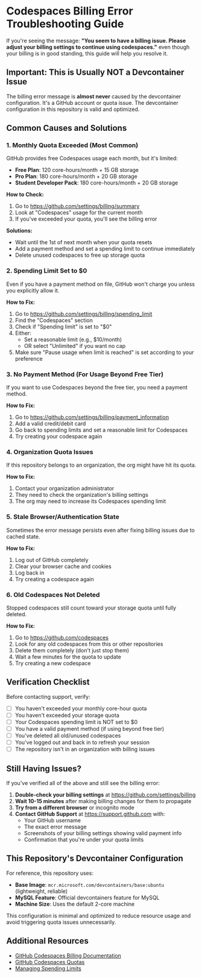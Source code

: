 # Codespaces Billing Error Troubleshooting Guide

If you're seeing the message: **"You seem to have a billing issue. Please adjust your billing settings to continue using codespaces."** even though your billing is in good standing, this guide will help you resolve it.

## Important: This is Usually NOT a Devcontainer Issue

The billing error message is **almost never** caused by the devcontainer configuration. It's a GitHub account or quota issue. The devcontainer configuration in this repository is valid and optimized.

## Common Causes and Solutions

### 1. Monthly Quota Exceeded (Most Common)

GitHub provides free Codespaces usage each month, but it's limited:

- **Free Plan**: 120 core-hours/month + 15 GB storage
- **Pro Plan**: 180 core-hours/month + 20 GB storage
- **Student Developer Pack**: 180 core-hours/month + 20 GB storage

**How to Check:**
1. Go to https://github.com/settings/billing/summary
2. Look at "Codespaces" usage for the current month
3. If you've exceeded your quota, you'll see the billing error

**Solutions:**
- Wait until the 1st of next month when your quota resets
- Add a payment method and set a spending limit to continue immediately
- Delete unused codespaces to free up storage quota

### 2. Spending Limit Set to $0

Even if you have a payment method on file, GitHub won't charge you unless you explicitly allow it.

**How to Fix:**
1. Go to https://github.com/settings/billing/spending_limit
2. Find the "Codespaces" section
3. Check if "Spending limit" is set to "$0"
4. Either:
   - Set a reasonable limit (e.g., $10/month)
   - OR select "Unlimited" if you want no cap
5. Make sure "Pause usage when limit is reached" is set according to your preference

### 3. No Payment Method (For Usage Beyond Free Tier)

If you want to use Codespaces beyond the free tier, you need a payment method.

**How to Fix:**
1. Go to https://github.com/settings/billing/payment_information
2. Add a valid credit/debit card
3. Go back to spending limits and set a reasonable limit for Codespaces
4. Try creating your codespace again

### 4. Organization Quota Issues

If this repository belongs to an organization, the org might have hit its quota.

**How to Fix:**
1. Contact your organization administrator
2. They need to check the organization's billing settings
3. The org may need to increase its Codespaces spending limit

### 5. Stale Browser/Authentication State

Sometimes the error message persists even after fixing billing issues due to cached state.

**How to Fix:**
1. Log out of GitHub completely
2. Clear your browser cache and cookies
3. Log back in
4. Try creating a codespace again

### 6. Old Codespaces Not Deleted

Stopped codespaces still count toward your storage quota until fully deleted.

**How to Fix:**
1. Go to https://github.com/codespaces
2. Look for any old codespaces from this or other repositories
3. Delete them completely (don't just stop them)
4. Wait a few minutes for the quota to update
5. Try creating a new codespace

## Verification Checklist

Before contacting support, verify:

- [ ] You haven't exceeded your monthly core-hour quota
- [ ] You haven't exceeded your storage quota
- [ ] Your Codespaces spending limit is NOT set to $0
- [ ] You have a valid payment method (if using beyond free tier)
- [ ] You've deleted all old/unused codespaces
- [ ] You've logged out and back in to refresh your session
- [ ] The repository isn't in an organization with billing issues

## Still Having Issues?

If you've verified all of the above and still see the billing error:

1. **Double-check your billing settings** at https://github.com/settings/billing
2. **Wait 10-15 minutes** after making billing changes for them to propagate
3. **Try from a different browser** or incognito mode
4. **Contact GitHub Support** at https://support.github.com with:
   - Your GitHub username
   - The exact error message
   - Screenshots of your billing settings showing valid payment info
   - Confirmation that you're under your quota limits

## This Repository's Devcontainer Configuration

For reference, this repository uses:
- **Base Image**: `mcr.microsoft.com/devcontainers/base:ubuntu` (lightweight, reliable)
- **MySQL Feature**: Official devcontainers feature for MySQL
- **Machine Size**: Uses the default 2-core machine

This configuration is minimal and optimized to reduce resource usage and avoid triggering quota issues unnecessarily.

## Additional Resources

- [GitHub Codespaces Billing Documentation](https://docs.github.com/en/billing/managing-billing-for-github-codespaces)
- [GitHub Codespaces Quotas](https://docs.github.com/en/codespaces/overview#codespaces-usage-quotas)
- [Managing Spending Limits](https://docs.github.com/en/billing/managing-billing-for-github-codespaces/managing-spending-limits-for-codespaces)
